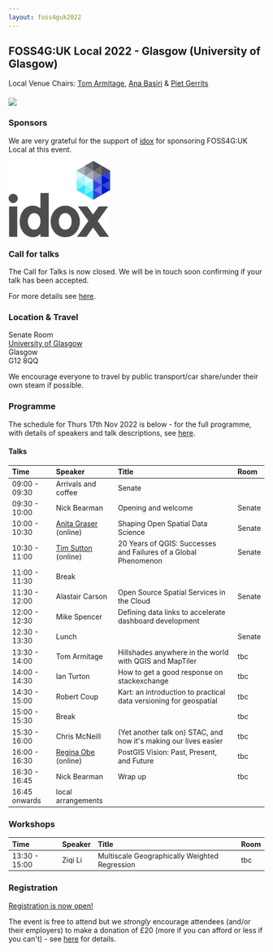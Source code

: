 ```yaml
---
layout: foss4guk2022
---
```


## FOSS4G:UK Local 2022 - Glasgow (University of Glasgow)

Local Venue Chairs: [Tom Armitage](https://twitter.com/MapNav_Tom), [Ana Basiri](https://twitter.com/anahidbasiri) & [Piet Gerrits](https://pgerrits.com/)

<img src="images/uni-of-glasgow.jpg" width="600" align="middle">

### Sponsors
We are very grateful for the support of [idox](https://www.thinkwhere.com/) for sponsoring FOSS4G:UK Local at this event. 

[<img src="images/idox_logo.jpg" width="200" align="middle">](https://www.thinkwhere.com/)


### Call for talks

The Call for Talks is now closed. We will be in touch soon confirming if your talk has been accepted. 

For more details see [here](https://uk.osgeo.org/foss4guk2022local/index.html#call-for-talks).

### Location & Travel

Senate Room<br>
[University of Glasgow](https://www.openstreetmap.org/way/26624925#map=17/55.87326/-4.28901)<br>
Glasgow<br>
G12 8QQ<br>

We encourage everyone to travel by public transport/car share/under their own steam if possible.

### Programme

The schedule for Thurs 17th Nov 2022 is below - for the full programme, with details of speakers and talk descriptions, see [here](https://docs.google.com/spreadsheets/d/1ChtOtqO0PfZ2ckiZqqJxyV3VhP3Xm-WnkJ6NwZ2UVTM).

#### Talks

Time | Speaker | Title | Room
:-----|:-----|:-----|:-----
09:00 - 09:30|Arrivals and coffee | Senate
09:30 - 10:00|Nick Bearman|Opening and welcome | Senate
10:00 - 10:30|[Anita Graser](https://anitagraser.com/) (online) |Shaping Open Spatial Data Science | Senate
10:30 - 11:00|[Tim Sutton](https://kartoza.com/the_team/HR-EMP-00002/) (online)| 20 Years of QGIS: Successes and Failures of a Global Phenomenon | Senate
11:00 - 11:30| Break
11:30 - 12:00 | Alastair Carson	 |Open Source Spatial Services in the Cloud | Senate
12:00 - 12:30 | Mike Spencer	| Defining data links to accelerate dashboard development
12:30 - 13:30 | Lunch | | Senate
13:30 - 14:00 | Tom Armitage	| Hillshades anywhere in the world with QGIS and MapTiler | tbc
14:00 - 14:30|Ian Turton | How to get a good response on stackexchange | tbc
14:30 - 15:00 |Robert Coup |	Kart: an introduction to practical data versioning for geospatial | tbc
15:00 - 15:30 | Break | | tbc
15:30 - 16:00 |Chris McNeill |	(Yet another talk on) STAC, and how it's making our lives easier | tbc
16:00 - 16:30|[Regina Obe](https://twitter.com/reginaobe) (online)|  PostGIS Vision: Past, Present, and Future | tbc
16:30 - 16:45|Nick Bearman| Wrap up |tbc
16:45 onwards|local arrangements

### Workshops

Time | Speaker | Title | Room
:-----|:-----|:-----|:-----
13:30 - 15:00| Ziqi Li |	Multiscale Geographically Weighted Regression | tbc
	
	
### Registration

[Registration is now open!](https://www.eventbrite.co.uk/e/foss4g-uk-local-2022-tickets-405826868087)

The event is free to attend but we *strongly* encourage attendees (and/or their employers) to make a donation of £20 (more if you can afford or less if you can't) - see [here](https://uk.osgeo.org/foss4guk2022local/index.html#registration) for details.
